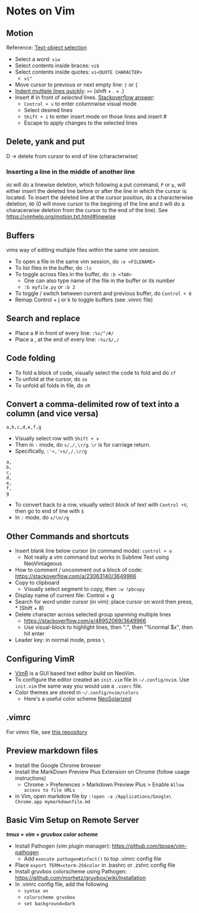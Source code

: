 # Notes on Vim

## Motion
Reference: [Text-object selection](http://vimdoc.sourceforge.net/htmldoc/motion.html#object-select)
* Select a word: `viw`
* Select contents inside braces: `vib`
* Select contents inside quotes: `vi<QUOTE CHARACTER>`
    * `vi"`
* Move cursor to previous or next empty line: `}` or `{`
* [Indent multiple lines quickly](https://stackoverflow.com/questions/235839/indent-multiple-lines-quickly-in-vi): `>>` (shift + . + .)
* Insert # in front of _selected_ lines. [Stackoverflow answer](https://stackoverflow.com/a/253391):
	* `Control + v` to enter columnwise visual mode
	* Select desired lines
	* `Shift + i` to enter insert mode on those lines and insert #
	* Escape to apply changes to the selected lines

## Delete, yank and put
D -> delete from cursor to end of line (characterwise)

### Inserting a line in the middle of another line
`dd` will do a linewise deletion, which following a put command, `P` or `p`, will either insert the deleted line before or after the line in which the cursor is located. To insert the deleted line at the cursor position, do a characterwise deletion, `0D` (0 will move cursor to the begining of the line and `D` will do a characerwise deletion from the cursor to the end of the line). See https://vimhelp.org/motion.txt.html#linewise

## Buffers
vims way of editing multiple files within the same vim session.

* To open a file in the same vim session, do `:e <FILENAME>`
* To list files in the buffer, do `:ls`
* To toggle across files in the buffer, do `:b <TAB>`
    * One can also type name of the file in the buffer or its number
    * `:b myfile.py` or `:b 2`
* To toggle / switch between current and previous buffer, do `Control + 6`
* Remap Control + j or k to toggle buffers (see .vimrc file)

## Search and replace
* Place a # in front of every line: `:%s/^/#/`
* Place a , at the end of every line: `:%s/$/,/`

## Code folding
* To fold a block of code, visually select the code to fold and do `zf`
* To unfold at the cursor, do `zo`
* To unfold all folds in file, do `zR`

## Convert a comma-delimited row of text into a column (and vice versa)

```
a,b,c,d,e,f,g
```

- Visually select row with `Shift + v`
- Then in `:` mode, do `s/,/,\r/g`. `\r` is for carriage return.
- Specifically, `:'<,'>s/,/,\r/g`

```
a,
b,
c,
d,
e,
f,
g

```
- To convert back to a row, visually select block of text with `Control +V`, then go to end of line with `$`
- In `:` mode, do `s/\n//g`

## Other Commands and shortcuts
* Insert blank line below cursor (in command mode): `control + o`
    * Not really a vim command but works in Sublime Text using NeoVintageous
* How to comment / uncomment out a block of code: https://stackoverflow.com/a/23063140/3649966
* Copy to clipboard
    * Visually select segment to copy, then `:w !pbcopy`
* Display name of current file: Control + g
* Search for word under cursor (in vim): place cursor on word then press, * (Shift + 8)
* Delete character across selected group spanning multiple lines
    * https://stackoverflow.com/a/48952069/3649966
    * Use visual-block to highlight lines, then ":", then "%normal $x", then hit enter
* Leader key: in normal mode, press `\`

## Configuring VimR
* [VimR](http://vimr.org) is a GUI based text editor build on NeoVim.
* To configure the editor created an `init.vim` file in `~/.config/nvim`. Use `init.vim` the same way you would use a `.vimrc` file.
* Color themes are stored in `~/.config/nvim/colors`
	* Here's a useful color scheme [NeoSolarized](https://github.com/icymind/NeoSolarized)

## .vimrc
For vimrc file, see [this repository](https://github.com/palpen/config_files)

## Preview markdown files
* Install the Google Chrome browser
* Install the MarkDown Preview Plus Extension on Chrome (follow usage instructions)
    * Chrome > Preferences > Markdown Preview Plus > Enable `Allow access to file URLs`
* in Vim, open markdow file by `:!open -a /Applications/Google\ Chrome.app mymarkdownfile.md`

## Basic Vim Setup on Remote Server

___tmux + vim + gruvbox color scheme___
* Install Pathogen (vim plugin manager): https://github.com/tpope/vim-pathogen
    * Add `execute pathogen#infect()` to top .vimrc config file
* Place `export TERM=xterm-256color` in .bashrc or .zshrc config file
* Install gruvbox colorscheme using Pathogen: https://github.com/morhetz/gruvbox/wiki/Installation
* In .vimrc config file, add the following
    * `syntax on`
    * `colorscheme gruvbox`
    * `set background=dark`
